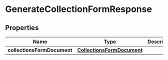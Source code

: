 
# GenerateCollectionFormResponse

## Properties
Name | Type | Description | Notes
------------ | ------------- | ------------- | -------------
**collectionsFormDocument** | [**CollectionsFormDocument**](CollectionsFormDocument.md) |  |  [optional]




